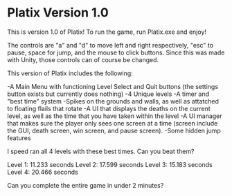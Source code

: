 # Platix Version 1.0

This is version 1.0 of Platix! 
To run the game, run Platix.exe and enjoy!

The controls are "a" and "d" to move left and right respectively, "esc" to pause, space for jump, and the mouse to click buttons.
Since this was made with Unity, those controls can of course be changed.

This version of Platix includes the following:

-A Main Menu with functioning Level Select and Quit buttons (the settings button exists but currently does nothing)
-4 Unique levels
-A timer and "best time" system
-Spikes on the grounds and walls, as well as attatched to floating flails that rotate
-A UI that displays the deaths on the current level, as well as the time that you have taken within the level
-A UI manager that makes sure the player only sees one screen at a time (screen include the GUI, death screen, win screen, and pause screen).
-Some hidden jump features

I speed ran all 4 levels with these best times. Can you beat them?

Level 1: 11.233 seconds
Level 2: 17.599 seconds
Level 3: 15.183 seconds
Level 4: 20.466 seconds

Can you complete the entire game in under 2 minutes?
